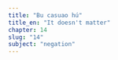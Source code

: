 ```yaml
---
title: "Bu casuao hú"
title_en: "It doesn't matter"
chapter: 14
slug: "14"
subject: "negation"
---
```

